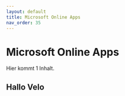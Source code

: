 ```yaml
---
layout: default
title: Microsoft Online Apps
nav_order: 35
---
```


# Microsoft Online Apps

Hier kommt 1 Inhalt. 

## Hallo Velo

